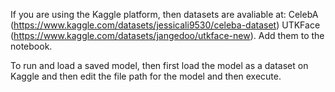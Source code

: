 If you are using the Kaggle platform, then datasets are avaliable at:
CelebA (https://www.kaggle.com/datasets/jessicali9530/celeba-dataset)
UTKFace (https://www.kaggle.com/datasets/jangedoo/utkface-new).
Add them to the notebook.

To run and load a saved model, then first load the model as a dataset on Kaggle and then edit the file path for the model and then execute.
